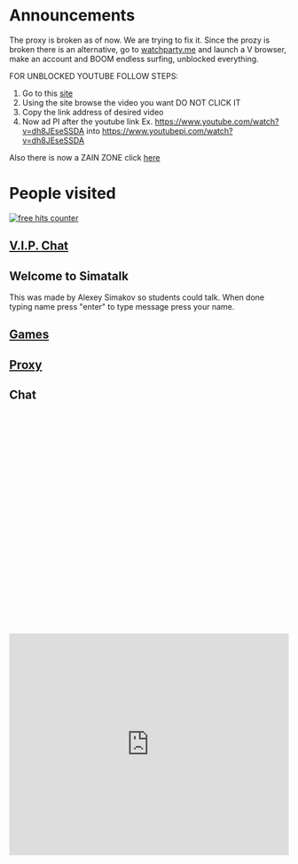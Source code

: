 # Announcements

The proxy is broken as of now. We are trying to fix it.
Since the prozy is broken there is an alternative, go to [watchparty.me](https://watchparty.me) and launch a V browser, make an account and BOOM endless surfing, unblocked everything.

FOR UNBLOCKED YOUTUBE FOLLOW STEPS:
1. Go to this [site](https://holy-asian-unblock.herokuapp.com/yt.html)
2. Using the site browse the video you want DO NOT CLICK IT
3. Copy the link address of desired video
4. Now ad PI after the youtube link Ex. https://www.youtube.com/watch?v=dh8JEseSSDA into https://www.youtubepi.com/watch?v=dh8JEseSSDA


Also there is now a ZAIN ZONE click [here](simatalk.github.io/zainiszain)

# People visited

<a href="https://www.freecounterstat.com" title="free hits counter"><img src="https://counter7.stat.ovh/private/freecounterstat.php?c=3dp2rbctty8umh8wbhkmjntwasf1cb2u" border="0" title="free hits counter" alt="free hits counter"></a> 

## [V.I.P. Chat](https://jstrieb.github.io/link-lock/#eyJ2IjoiMC4wLjEiLCJlIjoiQUZET2c2aE1POTVzZzN4eUJkOWF5V21RRlpEN2RUNjB0ZTVvNE93TEJlTlViUUZIRnd0VnpOQkZxVDh2SXlRZUdsN25oSjdBZmF1elFXTy9SWVd4bWJjQ2t3PT0iLCJpIjoiU2NwZkc0dUZ6VDVBTTZ1RSJ9)

## Welcome to Simatalk

This was made by Alexey Simakov so students could talk. When done typing name press "enter"
to type message press your name.

## [Games](https://simatalk.github.io/games)

## [Proxy](https://simatalk.github.io/unblockedweb)


## Chat

<div id="tlkio" data-channel="student-talk" data-theme="theme--minimal" style="width:100%;height:400;"></div><script async src="http://tlk.io/embed.js" type="text/javascript"></script>

<iframe src="https://tlk.io/student-talk" width="100%" height="400" frameborder="0" scrolling="no"></iframe>
